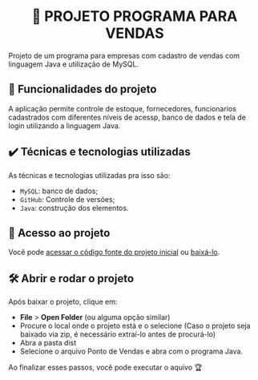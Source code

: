 <h1 align="center">
📜 PROJETO PROGRAMA PARA VENDAS
</h1>


Projeto de um programa para empresas com cadastro de vendas com linguagem Java e utilização de MySQL.

## 🔨 Funcionalidades do projeto

A aplicação permite controle de estoque, fornecedores, funcionarios cadastrados com diferentes níveis de acessp, banco de dados e tela de login utilizando a linguagem Java.



## ✔️ Técnicas e tecnologias utilizadas

As técnicas e tecnologias utilizadas pra isso são:

- `MySQL`: banco de dados;
- `GitHub`: Controle de versões;
- `Java`: construção dos elementos.

## 📁 Acesso ao projeto

Você pode [acessar o código fonte do projeto inicial](https://github.com/Anabiamp1/A3) ou [baixá-lo](https://github.com/Anabiamp1/A3.git).

## 🛠️ Abrir e rodar o projeto

Após baixar o projeto, clique em:

- **File** > **Open Folder** (ou alguma opção similar)
- Procure o local onde o projeto está e o selecione (Caso o projeto seja baixado via zip, é necessário extraí-lo antes de procurá-lo)
- Abra a pasta dist
- Selecione o arquivo Ponto de Vendas e abra com o programa Java.

Ao finalizar esses passos, você pode executar o aquivo 🏆 
